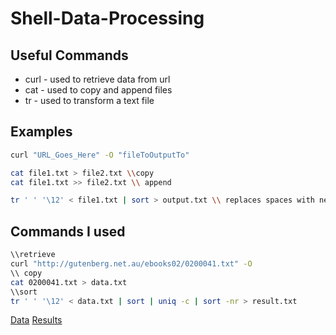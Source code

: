 # Shell-Data-Processing

## Useful Commands

- curl - used to retrieve data from url
- cat - used to copy and append files
- tr - used to transform a text file

## Examples

```Bash
curl "URL_Goes_Here" -O "fileToOutputTo"

cat file1.txt > file2.txt \\copy
cat file1.txt >> file2.txt \\ append

tr ' ' '\12' < file1.txt | sort > output.txt \\ replaces spaces with new lines

```

## Commands I used

```Bash
\\retrieve
curl "http://gutenberg.net.au/ebooks02/0200041.txt" -O 
\\ copy
cat 0200041.txt > data.txt
\\sort
tr ' ' '\12' < data.txt | sort | uniq -c | sort -nr > result.txt


```
[Data](data.txt)
[Results](result.txt)